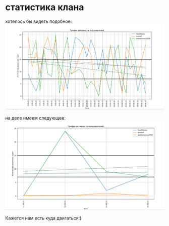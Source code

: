 # статистика клана




хотелось бы видеть подобное:![img.png](img.png)


на деле имеем следующее:
![img_1.png](img_1.png)

Кажется нам есть куда двигаться:)
